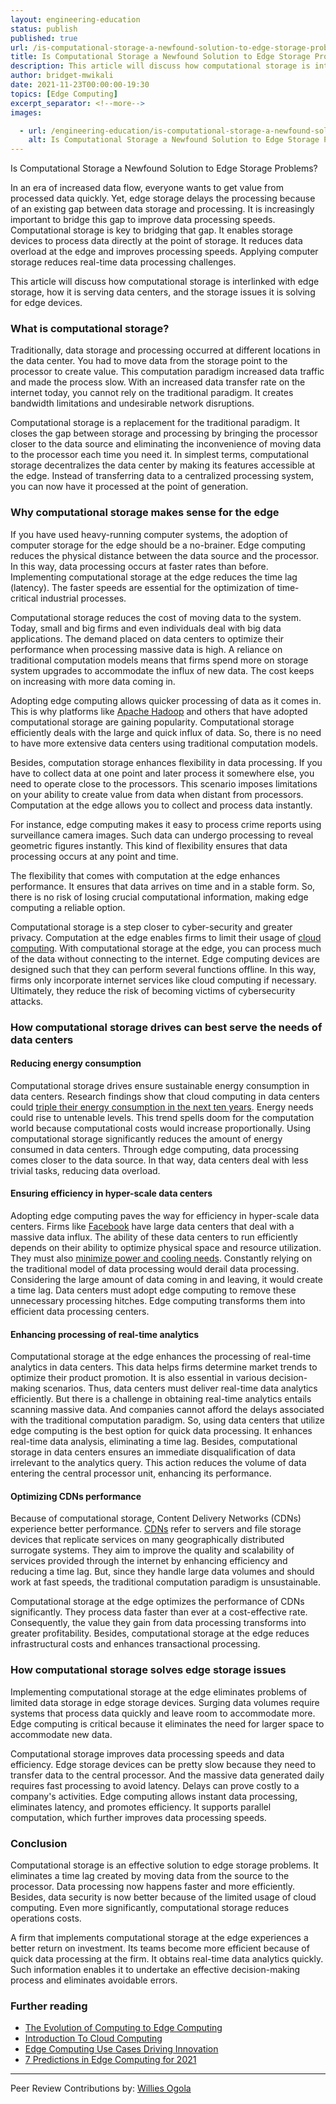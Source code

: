 ```yaml
---
layout: engineering-education
status: publish
published: true
url: /is-computational-storage-a-newfound-solution-to-edge-storage-problems/
title: Is Computational Storage a Newfound Solution to Edge Storage Problems?
description: This article will discuss how computational storage is interlinked with edge storage, how it is serving data centers, and the storage issues it is solving for edge devices.
author: bridget-mwikali
date: 2021-11-23T00:00:00-19:30
topics: [Edge Computing]
excerpt_separator: <!--more-->
images:

  - url: /engineering-education/is-computational-storage-a-newfound-solution-to-edge-storage-problems/hero.jpg
    alt: Is Computational Storage a Newfound Solution to Edge Storage Problems? Hero Image
---
```

Is Computational Storage a Newfound Solution to Edge Storage Problems?
<!--more-->
In an era of increased data flow, everyone wants to get value from processed data quickly. Yet, edge storage delays the processing because of an existing gap between data storage and processing. It is increasingly important to bridge this gap to improve data processing speeds. Computational storage is key to bridging that gap. It enables storage devices to process data directly at the point of storage. It reduces data overload at the edge and improves processing speeds. Applying computer storage reduces real-time data processing challenges.

This article will discuss how computational storage is interlinked with edge storage, how it is serving data centers, and the storage issues it is solving for edge devices.

### What is computational storage?
Traditionally, data storage and processing occurred at different locations in the data center. You had to move data from the storage point to the processor to create value. This computation paradigm increased data traffic and made the process slow. With an increased data transfer rate on the internet today, you cannot rely on the traditional paradigm. It creates bandwidth limitations and undesirable network disruptions.

Computational storage is a replacement for the traditional paradigm. It closes the gap between storage and processing by bringing the processor closer to the data source and eliminating the inconvenience of moving data to the processor each time you need it. In simplest terms, computational storage decentralizes the data center by making its features accessible at the edge. Instead of transferring data to a centralized processing system, you can now have it processed at the point of generation.

### Why computational storage makes sense for the edge
If you have used heavy-running computer systems, the adoption of computer storage for the edge should be a no-brainer. Edge computing reduces the physical distance between the data source and the processor. In this way, data processing occurs at faster rates than before. Implementing computational storage at the edge reduces the time lag (latency). The faster speeds are essential for the optimization of time-critical industrial processes.

Computational storage reduces the cost of moving data to the system. Today, small and big firms and even individuals deal with big data applications. The demand placed on data centers to optimize their performance when processing massive data is high. A reliance on traditional computation models means that firms spend more on storage system upgrades to accommodate the influx of new data. The cost keeps on increasing with more data coming in.

Adopting edge computing allows quicker processing of data as it comes in. This is why platforms like [Apache Hadoop](https://hadoop.apache.org/) and others that have adopted computational storage are gaining popularity. Computational storage efficiently deals with the large and quick influx of data. So, there is no need to have more extensive data centers using traditional computation models.

Besides, computation storage enhances flexibility in data processing. If you have to collect data at one point and later process it somewhere else, you need to operate close to the processors. This scenario imposes limitations on your ability to create value from data when distant from processors. Computation at the edge allows you to collect and process data instantly.

For instance, edge computing makes it easy to process crime reports using surveillance camera images. Such data can undergo processing to reveal geometric figures instantly. This kind of flexibility ensures that data processing occurs at any point and time.

The flexibility that comes with computation at the edge enhances performance. It ensures that data arrives on time and in a stable form. So, there is no risk of losing crucial computational information, making edge computing a reliable option.

Computational storage is a step closer to cyber-security and greater privacy. Computation at the edge enables firms to limit their usage of [cloud computing](/engineering-education/introduction-to-cloud-computing/). With computational storage at the edge, you can process much of the data without connecting to the internet. Edge computing devices are designed such that they can perform several functions offline. In this way, firms only incorporate internet services like cloud computing if necessary. Ultimately, they reduce the risk of becoming victims of cybersecurity attacks.

### How computational storage drives can best serve the needs of data centers

#### Reducing energy consumption
Computational storage drives ensure sustainable energy consumption in data centers. Research findings show that cloud computing in data centers could [triple their energy consumption in the next ten years](https://www.researchgate.net/publication/307888359_Challenges_and_Opportunities_in_Edge_Computing). Energy needs could rise to untenable levels. This trend spells doom for the computation world because computational costs would increase proportionally. Using computational storage significantly reduces the amount of energy consumed in data centers. Through edge computing, data processing comes closer to the data source. In that way, data centers deal with less trivial tasks, reducing data overload.

#### Ensuring efficiency in hyper-scale data centers
Adopting edge computing paves the way for efficiency in hyper-scale data centers. Firms like [Facebook](https://about.facebook.com/) have large data centers that deal with a massive data influx. The ability of these data centers to run efficiently depends on their ability to optimize physical space and resource utilization. They must also [minimize power and cooling needs](https://storageswiss.com/2019/04/04/use-cases-for-computational-storage/). Constantly relying on the traditional model of data processing would derail data processing. Considering the large amount of data coming in and leaving, it would create a time lag. Data centers must adopt edge computing to remove these unnecessary processing hitches. Edge computing transforms them into efficient data processing centers.

#### Enhancing processing of real-time analytics
Computational storage at the edge enhances the processing of real-time analytics in data centers. This data helps firms determine market trends to optimize their product promotion. It is also essential in various decision-making scenarios. Thus, data centers must deliver real-time data analytics efficiently. But there is a challenge in obtaining real-time analytics entails scanning massive data. And companies cannot afford the delays associated with the traditional computation paradigm. So, using data centers that utilize edge computing is the best option for quick data processing. It enhances real-time data analysis, eliminating a time lag. Besides, computational storage in data centers ensures an immediate disqualification of data irrelevant to the analytics query. This action reduces the volume of data entering the central processor unit, enhancing its performance.

#### Optimizing CDNs performance
Because of computational storage, Content Delivery Networks (CDNs) experience better performance. [CDNs](https://www.cdnetworks.com/what-is-a-cdn/) refer to servers and file storage devices that replicate services on many geographically distributed surrogate systems. They aim to improve the quality and scalability of services provided through the internet by enhancing efficiency and reducing a time lag. But, since they handle large data volumes and should work at fast speeds, the traditional computation paradigm is unsustainable.

Computational storage at the edge optimizes the performance of CDNs significantly. They process data faster than ever at a cost-effective rate. Consequently, the value they gain from data processing transforms into greater profitability. Besides, computational storage at the edge reduces infrastructural costs and enhances transactional processing.

### How computational storage solves edge storage issues
Implementing computational storage at the edge eliminates problems of limited data storage in edge storage devices. Surging data volumes require systems that process data quickly and leave room to accommodate more. Edge computing is critical because it eliminates the need for larger space to accommodate new data.

Computational storage improves data processing speeds and data efficiency. Edge storage devices can be pretty slow because they need to transfer data to the central processor. And the massive data generated daily requires fast processing to avoid latency. Delays can prove costly to a company's activities. Edge computing allows instant data processing, eliminates latency, and promotes efficiency. It supports parallel computation, which further improves data processing speeds.

### Conclusion
Computational storage is an effective solution to edge storage problems. It eliminates a time lag created by moving data from the source to the processor. Data processing now happens faster and more efficiently. Besides, data security is now better because of the limited usage of cloud computing. Even more significantly, computational storage reduces operations costs.

A firm that implements computational storage at the edge experiences a better return on investment. Its teams become more efficient because of quick data processing at the firm. It obtains real-time data analytics quickly. Such information enables it to undertake an effective decision-making process and eliminates avoidable errors.

### Further reading 
- [The Evolution of Computing to Edge Computing](/engineering-education/what-is-edge-computing/)
- [Introduction To Cloud Computing](/engineering-education/introduction-to-cloud-computing/)
- [Edge Computing Use Cases Driving Innovation](/blog/edge-compute-use-cases/)
- [7 Predictions in Edge Computing for 2021](/blog/7-edge-computing-predictions-2021/)

---
Peer Review Contributions by: [Willies Ogola](/engineering-education/authors/willies-ogola/)
